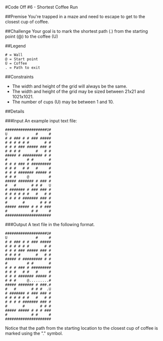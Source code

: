 #Code Off #6 - Shortest Coffee Run

##Premise
You're trapped in a maze and need to escape to get to the closest cup of coffee.

##Challenge
Your goal is to mark the shortest path (.) from the starting point (@) to the coffee (U)

##Legend
```
# = Wall
@ = Start point
U = Coffee
. = Path to exit
```
##Constraints
* The width and height of the grid will always be the same.
* The width and height of the grid may be sized between 21x21 and 1021x1021.
* The number of cups (U) may be between 1 and 10.

##Details

###Input
An example input text file:

```
###################U#
U             #     #
# # ### # # ### #####
# # # # # #       # #
# # # ### ##### ### #
# # # #       #   # #
##### # ######### # #
#         # #       #
# # # ### # #########
# # #   # #   #     #
# # # ####### ##### #
# # #     @         #
##### ####### # ### #
#   #       # # #   U
# ####### # ### ### #
# # # # # #   #   # #
# # # # ####### ### #
#       #       # # #
##### ##### # # # ###
#           # #     #
#####################
```

###Output
A text file in the following format.

```
###################U#
U             #     #
# # ### # # ### #####
# # # # # #       # #
# # # ### ##### ### #
# # # #       #   # #
##### # ######### # #
#         # #       #
# # # ### # #########
# # #   # #   #     #
# # # ####### ##### #
# # #     @.........#
##### ####### # ###.#
#   #       # # #  .U
# ####### # ### ### #
# # # # # #   #   # #
# # # # ####### ### #
#       #       # # #
##### ##### # # # ###
#           # #     #
#####################
```
Notice that the path from the starting location to the closest cup of coffee is marked using the "." symbol.
